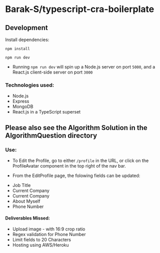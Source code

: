 # Barak-S/typescript-cra-boilerplate

## Development

Install dependencies:

```
npm install
```

```
npm run dev
```

- Running `npm run dev` will spin up a Node.js server on port `5000`, and a React.js client-side server on port `3000`


### Technologies used:

- Node.js
- Express
- MongoDB
- React.js in a TypeScript superset

## Please also see the Algorithm Solution in the AlgorithmQuestion directory

### Use:

- To Edit the Profile, go to either `/profile` in the URL, or click on the ProfileAvatar component in the top right of the nav bar.

- From the EditProfile page, the folowing fields can be updated:
* Job Title
* Current Company
* Current Company
* About Myself
* Phone Number

#### Deliverables Missed:

* Upload image - with 16:9 crop ratio
* Regex validation for Phone Number 
* Limit fields to 20 Characters
* Hosting using AWS/Heroku

